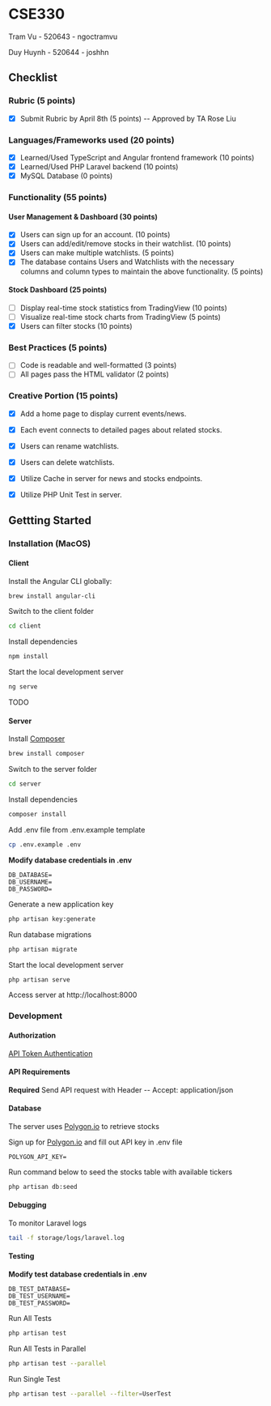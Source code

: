 # CSE330
Tram Vu - 520643 - ngoctramvu

Duy Huynh - 520644 - joshhn

## Checklist

### Rubric (5 points)
- [x] Submit Rubric by April 8th (5 points) -- Approved by TA Rose Liu

### Languages/Frameworks used (20 points)
- [x] Learned/Used TypeScript and Angular frontend framework (10 points)
- [x] Learned/Used PHP Laravel backend (10 points)
- [x] MySQL Database (0 points)

### Functionality (55 points)
#### User Management & Dashboard (30 points)
- [x] Users can sign up for an account. (10 points)
- [x] Users can add/edit/remove stocks in their watchlist. (10 points)
- [x] Users can make multiple watchlists. (5 points)
- [x] The database contains Users and Watchlists with the necessary columns and column types to maintain the above functionality. (5 points)

#### Stock Dashboard (25 points)
- [ ] Display real-time stock statistics from TradingView (10 points)
- [ ] Visualize real-time stock charts from TradingView (5 points)
- [x] Users can filter stocks (10 points)

### Best Practices (5 points)
- [ ] Code is readable and well-formatted (3 points)
- [ ] All pages pass the HTML validator (2 points)

### Creative Portion (15 points)
- [x] Add a home page to display current events/news.
- [x] Each event connects to detailed pages about related stocks.
- [x] Users can rename watchlists.
- [x] Users can delete watchlists.
- [x] Utilize Cache in server for news and stocks endpoints.
- [x] Utilize PHP Unit Test in server.


## Gettting Started

### Installation (MacOS)
#### Client

Install the Angular CLI globally:
```sh
brew install angular-cli
```

Switch to the client folder
```sh
cd client
```

Install dependencies
```sh
npm install
```

Start the local development server
```sh
ng serve
```

TODO


#### Server
Install [Composer](https://getcomposer.org/)
```sh
brew install composer
```

Switch to the server folder
```sh
cd server
```

Install dependencies
```sh
composer install
```

Add .env file from .env.example template
```sh
cp .env.example .env
```

**Modify database credentials in .env**
```
DB_DATABASE=
DB_USERNAME=
DB_PASSWORD=
```

Generate a new application key
```sh
php artisan key:generate
```

Run database migrations
```sh
php artisan migrate
```

Start the local development server
```sh
php artisan serve
```

Access server at http://localhost:8000

### Development

#### Authorization
[API Token Authentication](https://laravel.com/docs/11.x/sanctum#api-token-authentication)


#### API Requirements

**Required** Send API request with Header -- Accept: application/json

#### Database
The server uses [Polygon.io](https://polygon.io/) to retrieve stocks

Sign up for [Polygon.io](https://polygon.io/) and fill out API key in .env file
```
POLYGON_API_KEY=
```

Run command below to seed the stocks table with available tickers
```sh
php artisan db:seed
```


#### Debugging
To monitor Laravel logs
```sh
tail -f storage/logs/laravel.log
```

#### Testing

**Modify test database credentials in .env**
```
DB_TEST_DATABASE=
DB_TEST_USERNAME=
DB_TEST_PASSWORD=
```

Run All Tests
```sh
php artisan test
```

Run All Tests in Parallel
```sh
php artisan test --parallel
```

Run Single Test
```sh
php artisan test --parallel --filter=UserTest
```

